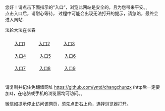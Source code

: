 您好！请点击下面指示的“入口”，浏览此网站是安全的，且为您带来平安。。 <br/>
点击入口后，请耐心等待， 过程中可能会出现无法打开的提示，请忽略，最终会进入网站. </br>

法轮大法在长春<br/>
<div style="padding:10px"><a style="margin:20px" target="_blank" href="https://d1yl3hb4egeoxe.cloudfront.net/2Qpsp?vvdyn" id="ccLink1" rel="nofollow">入口1</a> <a target="_blank" style="margin:20px" href="https://d1t2cjga3wgtlh.cloudfront.net/2Qpsp?eemymuif" id="ccLink2" rel="nofollow">入口2</a> <a style="margin:20px" target="_blank" href="https://d3tkb0ip4ohr5w.cloudfront.net/2Qpsp?frvcaos" id="ccLink3" rel="nofollow">入口3</a></div>

<div style="padding:10px" ><a style="margin:20px" target="_blank" href="https://d1yl3hb4egeoxe.cloudfront.net/2Qpsp?vvdyn" id="ccLink4" rel="nofollow">入口4</a> <a style="margin:20px" href="https://d1t2cjga3wgtlh.cloudfront.net/2Qpsp?eemymuif" target="_blank" id="ccLink5" rel="nofollow">入口5</a> <a style="margin:20px" href="https://d3tkb0ip4ohr5w.cloudfront.net/2Qpsp?frvcaos" target="_blank" id="ccLink6" rel="nofollow">入口6</a></div>

<div style="padding:10px"><a style="margin:20px" target="_blank" href="https://d1yl3hb4egeoxe.cloudfront.net/2Qpsp?vvdyn" id="ccLink7" rel="nofollow">入口7</a> <a style="margin:20px" href="https://d1t2cjga3wgtlh.cloudfront.net/2Qpsp?eemymuif" target="_blank" id="ccLink8" rel="nofollow">入口8</a> <a style="margin:20px" target="_blank" href="https://d3tkb0ip4ohr5w.cloudfront.net/2Qpsp?frvcaos" id="ccLink9" rel="nofollow">入口9</a></div>

<br/>



请复制并记住免翻墙网址 https://github.com/yntd/changchunzx (http后一定要加s)，在电脑或手机的浏览器均可访问。。<br/>

微信如提示停止访问该网页，须先点击右上角，选择浏览器打开。
